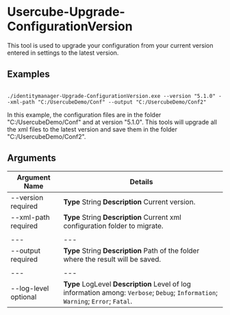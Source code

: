 # Usercube-Upgrade-ConfigurationVersion

This tool is used to upgrade your configuration from your current version entered in settings to the
latest version.

## Examples

```

./identitymanager-Upgrade-ConfigurationVersion.exe --version "5.1.0" --xml-path "C:/UsercubeDemo/Conf" --output "C:/UsercubeDemo/Conf2"

```

In this example, the configuration files are in the folder "C:/UsercubeDemo/Conf" and at version
"5.1.0". This tools will upgrade all the xml files to the latest version and save them in the folder
"C:/UsercubeDemo/Conf2".

## Arguments

| Argument Name        | Details                                                                                                                           |
| -------------------- | --------------------------------------------------------------------------------------------------------------------------------- |
| --version required   | **Type** String **Description** Current version.                                                                                  |
| --xml-path required  | **Type** String **Description** Current xml configuration folder to migrate.                                                      |
|                      |                                                                                                                                   |
| ---                  | ---                                                                                                                               |
| --output required    | **Type** String **Description** Path of the folder where the result will be saved.                                                |
|                      |                                                                                                                                   |
| ---                  | ---                                                                                                                               |
| --log-level optional | **Type** LogLevel **Description** Level of log information among: `Verbose`; `Debug`; `Information`; `Warning`; `Error`; `Fatal`. |

